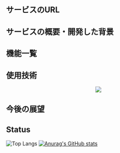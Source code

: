 ## サービスのURL

## サービスの概要・開発した背景

## 機能一覧

## 使用技術
<p align="center">
  <a href="https://skillicons.dev">
    <img src="https://skillicons.dev/icons?i=git,github,figma,react,tailwind,html,css,js,ts" />
  </a>
</p>

## 今後の展望



## Status
![Top Langs](https://github-readme-stats.vercel.app/api/top-langs/?username=yamanaka-kazuki&layout=compact)
[![Anurag's GitHub stats](https://github-readme-stats.vercel.app/api?username=yamanaka-kazuki)](https://github.com/anuraghazra/github-readme-stats)
